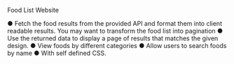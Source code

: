 Food List Website


● Fetch the food results from the provided API and format them into client readable results. You may want to transform the food list into pagination
● Use the returned data to display a page of results that matches the given design.
● View foods by different categories
● Allow users to search foods by name
● With self defined CSS.
